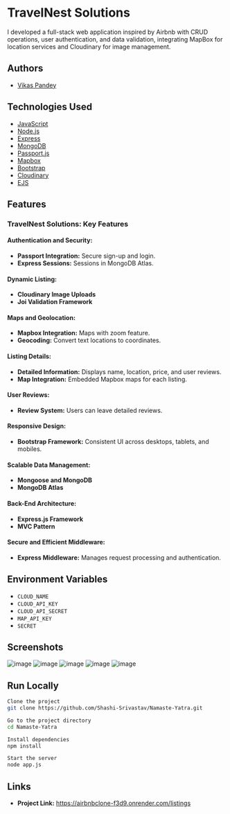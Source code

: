 # TravelNest Solutions
I developed a full-stack web application inspired by Airbnb with CRUD operations, user authentication, and data validation, integrating MapBox for location services and Cloudinary for image management.

## Authors
- [Vikas Pandey](https://github.com/vikaspandu)

## Technologies Used

- [JavaScript](https://www.javascript.com/)
- [Node.js](https://nodejs.org/)
- [Express](https://expressjs.com/)
- [MongoDB](https://www.mongodb.com/)
- [Passport.js](http://www.passportjs.org/)
- [Mapbox](https://www.mapbox.com/)
- [Bootstrap](https://getbootstrap.com/)
- [Cloudinary](https://cloudinary.com/)
- [EJS](https://ejs.co/)

## Features

###  TravelNest Solutions: Key Features

#### Authentication and Security:

- **Passport Integration:** Secure sign-up and login.
- **Express Sessions:** Sessions in MongoDB Atlas.

#### Dynamic Listing:

- **Cloudinary Image Uploads** 
- **Joi Validation Framework**

#### Maps and Geolocation:

- **Mapbox Integration:** Maps with zoom feature.
- **Geocoding:** Convert text locations to coordinates.

#### Listing Details:

- **Detailed Information:** Displays name, location, price, and user reviews.
- **Map Integration:** Embedded Mapbox maps for each listing.

#### User Reviews:

- **Review System:** Users can leave detailed reviews.

#### Responsive Design:

- **Bootstrap Framework:** Consistent UI across desktops, tablets, and mobiles.

#### Scalable Data Management:

- **Mongoose and MongoDB** 
- **MongoDB Atlas**

#### Back-End Architecture:

- **Express.js Framework**
- **MVC Pattern**

#### Secure and Efficient Middleware:

- **Express Middleware:** Manages request processing and authentication.

## Environment Variables

- `CLOUD_NAME`
- `CLOUD_API_KEY`
- `CLOUD_API_SECRET`
- `MAP_API_KEY`
- `SECRET`

## Screenshots
![image](https://github.com/user-attachments/assets/b39a59b7-8e30-4939-922c-913802ab802e)
![image](https://github.com/user-attachments/assets/c5b0527a-2425-450f-85ae-01f73a97dc5a)
![image](https://github.com/user-attachments/assets/8ebe8a17-09f0-4965-bfad-09fae300da60)
![image](https://github.com/user-attachments/assets/a45023ed-b060-492d-b020-0429d31305b7)
![image](https://github.com/user-attachments/assets/8b21329f-0744-4005-a609-c941448b7aa6)



## Run Locally

```bash
Clone the project
git clone https://github.com/Shashi-Srivastav/Namaste-Yatra.git

Go to the project directory
cd Namaste-Yatra

Install dependencies
npm install

Start the server
node app.js
```

## Links
- **Project Link:** https://airbnbclone-f3d9.onrender.com/listings
